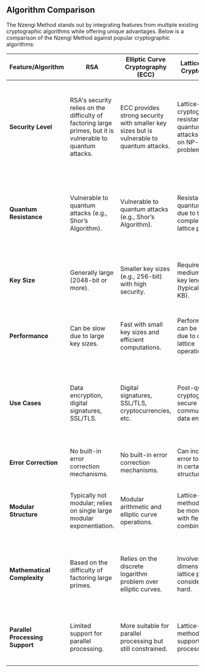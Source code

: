 ## Algorithm Comparison

The Nzengi Method stands out by integrating features from multiple existing cryptographic algorithms while offering unique advantages. Below is a comparison of the Nzengi Method against popular cryptographic algorithms:

| **Feature/Algorithm**               | **RSA**                                                      | **Elliptic Curve Cryptography (ECC)**                     | **Lattice-based Cryptography**                          | **Isogeny-based Cryptography**                         | **Nzengi Method**                                      |
|-------------------------------------|--------------------------------------------------------------|----------------------------------------------------------|-------------------------------------------------------|-------------------------------------------------------|-------------------------------------------------------|
| **Security Level**                  | RSA's security relies on the difficulty of factoring large primes, but it is vulnerable to quantum attacks. | ECC provides strong security with smaller key sizes but is vulnerable to quantum attacks. | Lattice-based cryptography is resistant to quantum attacks, relying on NP-hard problems. | Isogeny-based cryptography is resistant to quantum attacks, leveraging elliptic curve isogenies. | Dual-layer security combining lattice and isogeny methods. Enhanced with randomized hash chains for extra security. |
| **Quantum Resistance**              | Vulnerable to quantum attacks (e.g., Shor’s Algorithm).       | Vulnerable to quantum attacks (e.g., Shor’s Algorithm).   | Resistant to quantum attacks due to the complexity of lattice problems. | Resistant to quantum attacks, utilizing complex isogeny computations. | Resistant to quantum attacks through dual-layer security (lattice + isogeny) with added randomness. |
| **Key Size**                        | Generally large (2048-bit or more).                           | Smaller key sizes (e.g., 256-bit) with high security.     | Requires medium-sized key lengths (typically a few KB). | Smaller key sizes similar to ECC.                     | Flexible key sizes, adjustable based on lattice and isogeny parameters. |
| **Performance**                     | Can be slow due to large key sizes.                           | Fast with small key sizes and efficient computations.     | Performance can be slower due to complex lattice operations. | Can be slower due to elliptic curve computations.      | Optimized for performance with parallel processing and modular design. |
| **Use Cases**                       | Data encryption, digital signatures, SSL/TLS.                 | Digital signatures, SSL/TLS, cryptocurrencies, etc.       | Post-quantum cryptography, secure communications, data encryption. | Post-quantum security, secure key exchange.            | Quantum-resistant security, digital signatures, data encryption, post-quantum applications. |
| **Error Correction**                | No built-in error correction mechanisms.                      | No built-in error correction mechanisms.                  | Can incorporate error tolerance in certain lattice structures. | Error correction is not inherent but can be added.    | Built-in error correction mechanisms for data integrity. |
| **Modular Structure**               | Typically not modular; relies on single large modular exponentiation. | Modular arithmetic and elliptic curve operations.          | Lattice-based methods tend to be more modular with flexible combinations. | Modular but with limitations based on elliptic curve computations. | Highly modular, combining lattice and isogeny operations for flexibility. |
| **Mathematical Complexity**         | Based on the difficulty of factoring large primes.            | Relies on the discrete logarithm problem over elliptic curves. | Involves multi-dimensional lattice problems, considered NP-hard. | Utilizes elliptic curve isogenies, which are mathematically complex. | Combines lattice and isogeny operations, offering more complex mathematical challenges. |
| **Parallel Processing Support**     | Limited support for parallel processing.                      | More suitable for parallel processing but still constrained. | Lattice-based methods support parallel processing.     | Isogeny-based methods have limited parallel processing capabilities. | Optimized for parallel processing, leveraging modern CPU architectures (OpenMP). |
